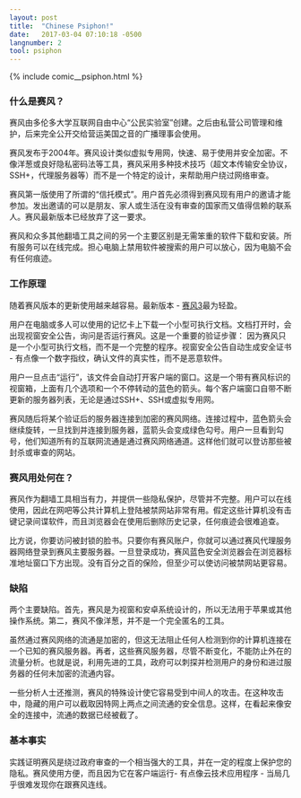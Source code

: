 ```yaml
---
layout: post
title:  "Chinese Psiphon!"
date:   2017-03-04 07:10:18 -0500
langnumber: 2
tool: psiphon
---
```


{% include comic__psiphon.html %}


<h3 class='subhed'>什么是赛风？</h3>

赛风由多伦多大学互联网自由中心“公民实验室”创建。之后由私营公司管理和维护，后来完全公开交给营运美国之音的广播理事会使用。

赛风发布于2004年。赛风设计类似虚拟专用网，快速、易于使用并安全加密。不像洋葱或良好隐私密码法等工具，赛风采用多种技术技巧（超文本传输安全协议，SSH+，代理服务器等）而不是一个特定的设计，来帮助用户绕过网络审查。

赛风第一版使用了所谓的“信托模式”。用户首先必须得到赛风现有用户的邀请才能参加。发出邀请的可以是朋友、家人或生活在没有审查的国家而又值得信赖的联系人。赛风最新版本已经放弃了这一要求。

赛风和众多其他翻墙工具之间的另一个主要区别是无需笨重的软件下载和安装。所有服务可以在线完成。担心电脑上禁用软件被搜索的用户可以放心，因为电脑不会有任何痕迹。

<h3 class='subhed icon how'>工作原理</h3>

随着赛风版本的更新使用越来越容易。最新版本 - <a href="http://www.google.com/url?q=http%3A%2F%2Fwww.psiphon3.net%2Fen%2Fdownload.html&sa=D&sntz=1&usg=AFQjCNG2xu0PIUDeeE7ExdDmSHVdp1zjng" target="_blank">赛风3</a>最为轻盈。

用户在电脑或多人可以使用的记忆卡上下载一个小型可执行文档。文档打开时，会出现视窗安全公告，询问是否运行赛风。这是一个重要的验证步骤： 因为赛风只是一个小型可执行文档，而不是一个完整的程序。视窗安全公告自动生成安全证书 - 有点像一个数字指纹，确认文件的真实性，而不是恶意软件。

用户一旦点击“运行”，该文件会自动打开客户端的窗口。这是一个带有赛风标识的视窗箱，上面有几个选项和一个不停转动的蓝色的箭头。每个客户端窗口自带不断更新的服务器列表，无论是通过SSH+、SSH或虚拟专用网。

赛风随后将某个验证后的服务器连接到加密的赛风网络。连接过程中，蓝色箭头会继续旋转，一旦找到并连接到服务器，蓝箭头会变成绿色勾号。用户一旦看到勾号，他们知道所有的互联网流通是通过赛风网络通道。这样他们就可以登访那些被封杀或审查的网站。

<h3 class='subhed icon help'>赛风用处何在？</h3>

赛风作为翻墙工具相当有力，并提供一些隐私保护，尽管并不完整。用户可以在线使用，因此在网吧等公共计算机上登陆被禁网站非常有用。假定这些计算机没有击键记录间谍软件，而且浏览器会在使用后删除历史记录，任何痕迹会很难追查。

比方说，你要访问被封锁的脸书。只要你有赛风账户，你就可以通过赛风代理服务器网络登录到赛风主要服务器。一旦登录成功，赛风蓝色安全浏览器会在浏览器标准地址窗口下方出现。没有百分之百的保险，但至少可以使访问被禁网站更容易。

<h3 class='subhed icon caution'>缺陷</h3>

两个主要缺陷。首先，赛风是为视窗和安卓系统设计的，所以无法用于苹果或其他操作系统。第二，赛风不像洋葱，并不是一个完全匿名的工具。

虽然通过赛风网络的流通是加密的，但这无法阻止任何人检测到你的计算机连接在一个已知的赛风服务器。再者，这些赛风服务器，尽管不断变化，不能防止外在的流量分析。也就是说，利用先进的工具，政府可以刺探并检测用户的身份和进过服务器的任何未加密的流通内容。

一些分析人士还推测，赛风的特殊设计使它容易受到中间人的攻击。在这种攻击中，隐藏的用户可以截取因特网上两点之间流通的安全信息。这样，在看起来像安全的连接中，流通的数据已经被截了。

<h3 class='subhed icon bottomLine'>基本事实</h3>

实践证明赛风是绕过政府审查的一个相当强大的工具，并在一定的程度上保护您的隐私。赛风使用方便，而且因为它在客户端运行- 有点像云技术应用程序 - 当局几乎很难发现你在跟赛风连线。
